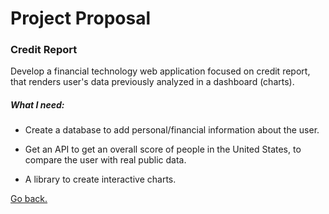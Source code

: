 # Project Proposal

### Credit Report

Develop a financial technology web application focused on credit report, that renders user's data previously analyzed in a dashboard (charts).

##### What I need:

* Create a database to add personal/financial information about the user.

* Get an API to get an overall score of people in the United States, to compare the user with real public data.

* A library to create interactive charts.

[Go back.](./readme.md)